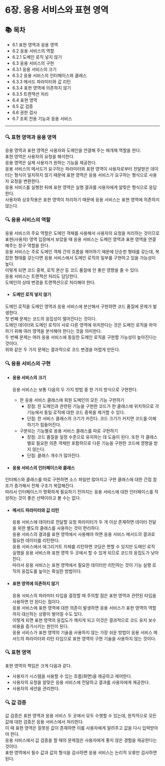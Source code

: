 # 6장. 응용 서비스와 표현 영역

## 📚 목차
- 6.1 표현 영역과 응용 영역
- 6.2 응용 서비스의 역할
- 6.2.1 도메인 로직 넣지 않기
- 6.3 응용 서비스의 구현
- 6.3.1 응용 서비스의 크기
- 6.3.2 응용 서비스의 인터페이스와 클래스
- 6.3.3 메서드 파라미터와 값 리턴
- 6.3.4 표현 영역에 의존하지 않기
- 6.3.5 트랜잭션 처리
- 6.4 표현 영역
- 6.5 값 검증
- 6.6 권한 검사
- 6.7 조회 전용 기능과 응용 서비스

---

### 🔍 표현 영역과 응용 영역
응용 영역과 표현 영역은 사용자와 도메인을 연결해 주는 매개체 역할을 한다.  
표현 영역은 사용자의 요청을 해석한다.  
응용 영역은 실제 사용자가 원하는 기능을 제공한다.  
응용 서비스의 메서드가 요구하는 파라미터와 표현 영역이 사용자로부터 전달받은 데이터는 형식이 일치하지 않기 때문에 표현 영역은 응용 서비스가 요구하는 형식으로 사용자 요청을 변환한다.  
응용 서비스를 실행한 뒤에 표현 영역은 실행 결과를 사용자에게 알맞은 형식으로 응답한다.  
사용자와 상호작용은 표현 영역이 처리하기 때문에 응용 서비스는 표현 영역에 의존하지 않는다.

### 🔍 응용 서비스의 역할
응용 서비스의 주요 역할은 도메인 객체를 사용해서 사용자의 요청을 처리하는 것이므로 표현(사용자) 영역 입장에서 보았을 때 응용 서비스는 도메인 영역과 표현 영역을 연결해주는 창구 역할을 한다.  
응용 서비스는 주로 도메인 객체 간의 흐름을 제어하기 때문에 단순한 형태를 갖는데, 복잡한 형태를 갖는다면 응용 서비스에서 도메인 로직의 일부를 구현하고 있을 가능성이 높다.  
이렇게 되면 코드 중복, 로직 분산 등 코드 품질에 안 좋은 영향을 줄 수 있다.  
응용 서비스는 트랜잭션 처리도 담당한다.  
도메인의 상태 변경을 트랜잭션으로 처리해야 한다.
- #### 도메인 로직 넣지 않기
도메인 로직을 도메인 영역과 응용 서비스에 분산해서 구현하면 코드 품질에 문제가 발생한다.  
첫 번째 문제는 코드의 응집성이 떨어진다는 것이다.  
도메인 데이터와 도메인 로직이 서로 다른 영역에 위치한다는 것은 도메인 로직을 파악하기 위해 여러 영역을 분석해야 한다는 것을 의미한다.  
두 번째 문제는 여러 응용 서비스에 동일한 도메인 로직을 구현할 가능성이 높아진다는 것이다.  
위와 같은 두 가지 문제는 결과적으로 코드 변경을 어렵게 만든다.

### 🔍 응용 서비스의 구현
- #### 응용 서비스의 크기
    응용 서비스는 보통 다음의 두 가지 방법 중 한 가지 방식으로 구현한다.  
    - 한 응용 서비스 클래스에 회원 도메인의 모든 기능 구현하기
      - 장점: 한 도메인과 관련된 기능을 구현한 코드가 한 클래스에 위치하므로 각 기능에서 동일 로직에 대한 코드 중복을 제거할 수 있다.
      - 단점: 한 서비스 클래스의 크기가 커진다. 코드 크기가 커지면 코드를 이해하기가 힘들어진다.
    - 구분되는 기능별로 응용 서비스 클래스를 따로 구현하기
      - 장점: 코드 품질을 일정 수준으로 유지하는 데 도움이 된다. 또한 각 클래스 별로 필요한 의존 객체만 포함하므로 다른 기능을 구현한 코드에 영향을 받지 않는다.
      - 단점: 클래스 개수가 많아진다.

- #### 응용 서비스의 인터페이스와 클래스
인터페스와 클래스를 따로 구현하면 소스 파일만 많아지고 구현 클래스에 대한 간접 참조가 증가해서 전체 구조가 복잡해진다.  
따라서 인터페이스가 명확하게 필요하기 전까지는 응용 서비스에 대한 인터페이스를 작성하는 것이 좋은 선택이라고 볼 수는 없다.

- #### 메서드 파라미터와 값 리턴
    응용 서비스에 데이터로 전달할 요청 파라미터가 두 개 이상 존재하면 데이터 전달을 위한 별도의 클래스를 사용하는 것이 편리하다.  
    응용 서비스의 결과를 표현 영역에서 사용해야 하면 응용 서비스 메서드의 결과로 필요한 데이터를 리턴한다.  
    응용 서비스에서 애그리거트 자체를 리턴하면 코딩은 편할 수 있지만 도메인 로직 실행을 응용 서비스와 표현 영역 두 곳에서 할 수 있게 되므로 코드의 응집도가 낮아진다.  
    따라서 응용 서비스는 표현 영역에서 필요한 데이터만 리턴하는 것이 기능 실행 로직의 응집도를 높이는 확실한 방법이다.

- #### 표현 영역에 의존하지 않기
    응용 서비스의 파라미터 타입을 결정할 때 주의할 점은 표현 영역과 관련된 타입을 사용하면 안 된다는 점이다.  
    응용 서비스에 표현 영역에 대한 의존이 발생하면 응용 서비스가 표현 영역의 역할까지 대신하는 상황이 벌어질 수도 있다.  
    이렇게 되면 표현 영역의 응집도가 깨지게 되고 이것은 결과적으로 코드 유지 보수 비용을 증가시키는 원인이 된다.  
    응용 서비스가 표현 영역의 기술을 사용하지 않는 가장 쉬운 방법이 응용 서비스 메서드의 파라미터와 리턴 타입으로 표현 영역의 구현 기술을 사용하지 않는 것이다.

### 🔍 표현 영역
표현 영역의 책임은 크게 다음과 같다.
- 사용자가 시스템을 사용할 수 있는 흐름(화면)을 제공하고 제어한다.
- 사용자의 요청을 알맞은 응용 서비스에 전달하고 결과를 사용자에게 제공한다.
- 사용자의 세션을 관리한다.

### 🔍 값 검증
값 검증은 표현 영역과 응용 서비스 두 곳에서 모두 수행할 수 있는데, 원칙적으로 모든 값에 대한 검증은 응용 서비스에서 처리한다.  
이 때 표현 영역은 잘못된 값이 존재하면 이를 사용자에게 알려주고 값을 다시 입력받아야 한다.  
응용 서비스에서 값 검증을 할 때의 문제점은 사용자에게 좋지 않은 경험을 제공한다는 것이다.  
표현 영역에서 필수 값과 값의 형식을 검사하면 응용 서비스는 논리적 오류만 검사하면 된다.  
